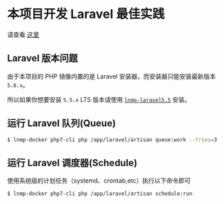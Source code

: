 # 本项目开发 Laravel 最佳实践

请查看 [这里](command.md)

## Laravel 版本问题

由于本项目的 PHP 镜像内置的是 Laravel 安装器，而安装器只能安装最新版本 `5.6.x`。

所以如果你想要安装 `5.5.x` LTS 版本请使用 [`lnmp-laravel5.5`](command.md) 安装。

## 运行 Laravel 队列(Queue)

```bash
$ lnmp-docker php7-cli php /app/laravel/artisan queue:work --tries=3
```

## 运行 Laravel 调度器(Schedule)

使用系统级的计划任务（systemd、crontab,etc）执行以下命令即可

```bash
$ lnmp-docker php7-cli php /app/laravel/artisan schedule:run
```
